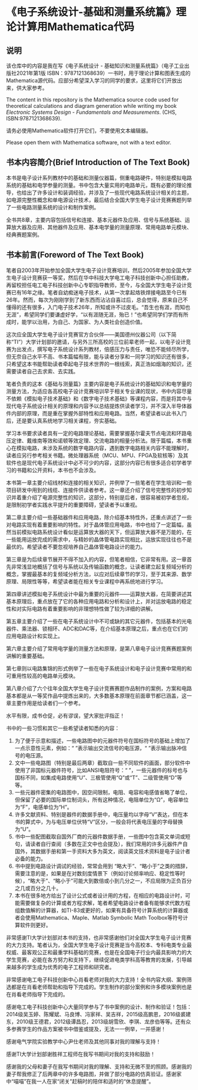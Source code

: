 # 《电子系统设计-基础和测量系统篇》理论计算用Mathematica代码

## 说明

该仓库中的内容是我在写《电子系统设计 - 基础知识和测量系统篇》（电子工业出版社2021年第1版 ISBN：9787121368639）一书时，用于理论计算和图表生成的 Mathematica源代码。应部分希望深入学习的同学的要求，这里将它们开放出来，供大家参考。

The content in this repository is the Mathematica source code used for theoretical calculations and diagram generation while writing my book *Electronic Systems Design - Fundamentals and Measurements*. (CHS, ISBN:9787121368639).

请务必使用Mathematica软件打开它们，不要使用文本编辑器。

Please open them with Mathematica software, not with a text editor.

## 书本内容简介(Brief Introduction of The Text Book)

本书是电子设计系列教材中的基础和测量仪器篇，侧重电路硬件，特别是模拟电路系统的基础和电学参量的测量。书中包含大量实用的电路单元，既有必要的理论推导，也给出了许多设计和装调经验，并涉及了一些现代电路系统设计相关的主题，如电源完整性概念和单电源设计技术，最后结合全国大学生电子设计竞赛赛题列举了一些电路测量系统的设计和制作案例。

全书共8章，主要内容包括信号和连接、基本元器件及应用、信号与系统基础、运算放大器及应用、其他器件及应用、基本电学量的测量原理、常用电路单元模块、经典赛题案例。

## 书本前言(Foreword of The Text Book)

笔者自2003年开始参加全国大学生电子设计竞赛培训，然后2005年参加全国大学生电子设计竞赛获一等奖，然后在华中科技大学电工电子科技创新中心担任助教，再留校担任电工电子科技创新中心专职指导教师，至今，与全国大学生电子设计竞赛已有16年之缘。笔者自幼痴迷电子技术，从第一次拿起烙铁焊接电路至今已有26年。然而，每次为刚刚学到了新东西而沾沾自喜过后，总会觉得，原来自己不懂得的还有很多，入门电子技术26年，所知或许不过皮毛。“吾生也有涯，而知也无涯”，希望同学们要谦虚好学，“以有涯随无涯，殆已！”也希望同学们学而有所成时，能学以治用，为自己、为国家、为人类社会创造价值。

这次应全国大学生电子设计竞赛官方合伙伴——美国德州仪器公司（以下简称“TI”）大学计划部的邀请，与另外三所高校的三位前辈老师一起，以电子设计竞赛为出发点，撰写电子系统设计系列教材，倍感压力与责任，唯恐不能倾尽所学，但无奈自己水平不高、书本篇幅有限，能与读者分享和一同学习的知识还有很多，只希望这本书能帮助读者牵起电子技术世界的一根线索，真正浩如烟海的知识，还需要读者自己去求索、去实践。

笔者负责的这本《基础与测量篇》主要内容是电子系统设计的基础知识和电学量的测量方法，为适应各高校电子设计竞赛培训早于相关专业课的现状，书中内容尽量不依赖《模拟电子技术基础》和《数字电子技术基础》等课程内容，而是将其中与现代电子系统设计相关的原理和内容予以总结提炼供读者学习，并不深入半导体器件内部的原理，而是重在掌握外部特性和应用电路。当然，希望读者以此书入门后，还是要认真系统地学习相关课程，夯实基础。

学习本书要求读者具有一定的电路理论基础，需要掌握基尔霍夫节点电流和环路电压定律、戴维南等效和诺顿等效定理、交流电路的相量分析法。限于篇幅，本书重心在模拟电路，未涉及系统的数字电路内容，遇到数字电路相关内容不能理解时，读者应另行参考相关书籍。微处理器系统（MCU、MPU、FPGA及软核等）及其软件也是现代电子系统设计中必不可少的内容，这部分内容已有很多适合初学者学习的书籍和公开资料，本书也不会涉及。

本书第一章主要介绍线材和连接的相关知识，并例举了一些笔者在学生培训和一些项目研发中用到的线缆、连接件供读者参考。这一章还介绍了信号完整性的初步知识并着重介绍了电源完整性的知识，这部分，特别是后者，很容易被初学者忽视，是限制初学者实践水平提升的重要障碍，望读者予以重视。

第二章主要介绍一些基础器件和应用电路，除介绍基本特性外，还重点讲述了一些对电路实现有着重要影响的特性。对于晶体管应用电路，书中也给了一定篇幅，虽然当前模拟电路系统设计看似是运算放大器的天下，但运算放大器不是万能的，在一些能用运放完成的需求中，与精妙的晶体管电路实现相比，运放实现往往也不是最优的。希望读者不要忽视培养自己晶体管电路设计的能力。

第三章是为后续章节展开不得不加入的内容，但笔者相信，它非常有用。这一章首先非常浅显地概括了信号与系统以及传输函数的概念，让读者建立起复频域分析的概念，掌握最基本的复频域分析方法，以应对后续章节的学习，至于其来源、数学原理、局限性等等，希望读者能在相关专业课程中再系统地进行学习。

第四章讲述模拟电子系统设计中最为重要的元器件——运算放大器，在简要讲述其基本原理后，重点放在了它的各种应用电路和分析和设计上，并对运放电路的稳定性和对实际电路有着重要影响的非理想特性做了较为详细的讲解。

第五章主要介绍了一些在电子系统设计中不可或缺的其它元器件，包括基本的光电器件、乘法器、锁相环、ADC和DAC等，在介绍基本原理之后，重点也在它们的应用电路设计和实现上。

第六章主要介绍了常用电学量的测量方法和原理，是第八章电子设计竞赛赛题案例讲解的重要基础。

第七章则以电路集锦的形式例举了一些在电子系统设计和电子设计竞赛中常用的和可重用性较高的电路单元模块。

第八章介绍了六个往年全国大学生电子设计竞赛赛题作品制作的案例，方案和电路基本都是从一等奖作品中提炼出来的，大多数基本原理在前面章节都已涵盖，这一章主要作用是给读者们一个参考。

水平有限，成书仓促，必有谬误，望大家批评指正！

书中的一些习惯和其它一些希望读者知悉的内容：
1. 为了便于示意和描述，一些电路图中的元器件符号在国标符号的基础上增加了一点示意性元素，例如：“ ”表示输出交流信号的电压源，“ ”表示输出脉冲信号的电压源。
2. 文中一些电路图（特别是最后两章）截取自一些不同软件的画面，部分软件中使用了非国标元器件符号，比如ANSI电阻符号：“ ”，一些元器件的标号也与国标不同，如集成电路使用“U”、三极管使用“Q”或“T”、二级管使用“D”等等。
3. 一些元器件密集的电路图中，因空间限制，电阻、电容和电感值省略了单位，但保留了必要的国际单位制词头，所有这种情况，电阻单位为“Ω”，电容单位为“F”，电感单位为“H”。
4. 许多文献资料、特别是器件的数据手册中，电压量均以字母“V”表达，但在本书的算式中，为与电压单位伏特“V”区分，一般会将代表电压量的字母替换为“U”。
5. 书中一些配图截取自国外厂商的元器件数据手册，一些图中包含英文单词或短句，请读者自行查阅（多数在正文中也会提及），我们常用的许多元器件产自国外，其数据手册和第一手资料大多为英文，阅读英文技术资料是电子设计者必备的能力。
6. 书中提到电路设计调试的经验，常常会用到 “略大于”、“略小于”之类的措辞，需要注意的是，如果是在对数刻度情景下（例如讨论频率响应、稳定性等时候），“略大于”、“略小于”可能大到数倍或小到几分之一，不应局限为正负百分之几或百分之几十。
7. 本书在很多地方给出了设计公式或者设计用的方程，在相应的电路设计时，可能需要做复杂的计算或者方程求解，笔者希望电路设计者备有能够求代数方程组数值解的计算器，如TI-83或更好的，如果有具备符号计算系统的计算器或者会使用Mathematica、Maple、Matlab Symbolic Math Toolbox等符号计算软件则更好。

非常感谢TI大学计划部对本书的支持，也非常感谢他们对全国大学生电子设计竞赛的大力支持。笔者认为，全国大学生电子设计竞赛是当今高校本、专科电类专业最权威、最客观公正和最重学科基础的竞赛，也是在全国电子行业内最具影响力的大学生竞赛，必能在各方努力和支持下，继续促进电类学科高等教育的发展，引导越来越多的学生成为优秀的电子工程师和研究者。

非常感谢电工电子科技创新中心肖看老师对我的大力支持！全书内容大纲、案例筛选都是在肖看老师帮助和指导下完成的。学生制作的部分案例和许多模块案例也是在肖看老师指导下完成的。

感谢电工电子科技创新中心大量同学参与了书中案例的设计、制作和验证！包括：2014级吴玉婷、陈耀斌、马良博、冯家祥、吴吉祥，2015级高鹏恩，2016级裘建东，2010级王德君，2012级谭昌忍，2013级胡雪欣、李琪、龙彦伯等等。还有众多参赛学生的作品方案被书中借鉴或提及，无法一一例举，一并感谢！

感谢电气学院实验教学中心尹仕老师及其他同事对我的理解与支持！

感谢TI大学计划部谢胜祥工程师在我写书期间对我的支持和鼓励！

感谢我的父母和妻子在我写书期间对我的理解、支持和无微不至的照顾。感谢我的妻子帮我修正了后两章中的许多电路图，并做了部分电路的仿真验证。感谢家中“喵喵”在我一人在家“闭关”赶稿时的陪伴和适时的“休息提醒”。
